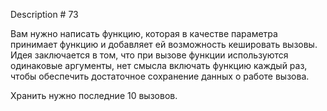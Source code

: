 Description # 73

Вам нужно написать функцию, которая в качестве параметра принимает 
функцию и добавляет ей возможность кешировать вызовы. Идея 
заключается в том, что при вызове функции используются одинаковые 
аргументы, нет смысла включать функцию каждый раз, чтобы обеспечить
достаточное сохранение данных о работе вызова.

Хранить нужно последние 10 вызовов.

